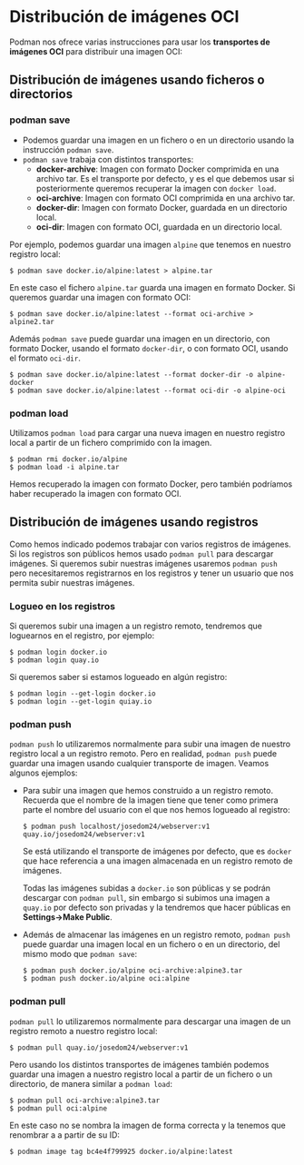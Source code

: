 # Distribución de imágenes OCI

Podman nos ofrece varias instrucciones para usar los **transportes de imágenes OCI** para distribuir una imagen OCI:

## Distribución de imágenes usando ficheros o directorios

### podman save

* Podemos guardar una imagen en un fichero o en un directorio usando la instrucción `podman save`. 
* `podman save` trabaja con distintos transportes:
    * **docker-archive**: Imagen con formato Docker comprimida en una archivo tar. Es el transporte por defecto, y es el que debemos usar si posteriormente queremos recuperar la imagen con `docker load`.
    * **oci-archive**: Imagen con formato OCI comprimida en una archivo tar.
    * **docker-dir**: Imagen con formato Docker, guardada en un directorio local.
    * **oci-dir**: Imagen con formato OCI, guardada en un directorio local.

Por ejemplo, podemos guardar una imagen `alpine` que tenemos en nuestro registro local:

```
$ podman save docker.io/alpine:latest > alpine.tar
```
En este caso el fichero `alpine.tar` guarda una imagen en formato Docker. Si queremos guardar una imagen con formato OCI:

```
$ podman save docker.io/alpine:latest --format oci-archive > alpine2.tar
```

Además `podman save` puede guardar una imagen en un directorio, con formato Docker, usando el formato `docker-dir`, o con formato OCI, usando el formato `oci-dir`.
    
```
$ podman save docker.io/alpine:latest --format docker-dir -o alpine-docker
$ podman save docker.io/alpine:latest --format oci-dir -o alpine-oci
```

### podman load

Utilizamos `podman load` para cargar una nueva imagen en nuestro registro local a partir de un fichero comprimido con la imagen.

```
$ podman rmi docker.io/alpine
$ podman load -i alpine.tar
```

Hemos recuperado la imagen con formato Docker, pero también podríamos haber recuperado la imagen con formato OCI.

## Distribución de imágenes usando registros

Como hemos indicado podemos trabajar con varios registros de imágenes. Si los registros son públicos hemos usado `podman pull` para descargar imágenes. Si queremos subir nuestras imágenes usaremos `podman push` pero necesitaremos registrarnos en los registros y tener un usuario que nos permita subir nuestras imágenes.

### Logueo en los registros

Si queremos subir una imagen a un registro remoto, tendremos que loguearnos en el registro, por ejemplo:

```
$ podman login docker.io
$ podman login quay.io
```

Si queremos saber si estamos logueado en algún registro:

```
$ podman login --get-login docker.io
$ podman login --get-login quiay.io
```

### podman push

`podman push` lo utilizaremos normalmente para subir una imagen de nuestro registro local a un registro remoto. Pero en realidad, `podman push` puede guardar una imagen usando cualquier transporte de imagen. Veamos algunos ejemplos:

* Para subir una imagen que hemos construido a un registro remoto. Recuerda que el nombre de la imagen tiene que tener como primera parte el nombre del usuario con el que nos hemos logueado al registro:

    ```
    $ podman push localhost/josedom24/webserver:v1 quay.io/josedom24/webserver:v1
    ```
    Se está utilizando el transporte de imágenes por defecto, que es `docker` que hace referencia a una imagen almacenada en un registro remoto de imágenes.

    Todas las imágenes subidas a `docker.io` son públicas y se podrán descargar con `podman pull`, sin embargo si subimos una imagen a `quay.io` por defecto son privadas y la tendremos que hacer públicas en **Settings->Make Public**.

* Además de almacenar las imágenes en un registro remoto, `podman push` puede guardar una imagen local en un fichero o en un directorio, del mismo modo que `podman save`:
    ```
    $ podman push docker.io/alpine oci-archive:alpine3.tar
    $ podman push docker.io/alpine oci:alpine
    ```
 
### podman pull

`podman pull` lo utilizaremos normalmente para descargar una imagen de un registro remoto a nuestro registro local:

```
$ podman pull quay.io/josedom24/webserver:v1
```

Pero usando los distintos transportes de imágenes también podemos guardar una imagen a nuestro registro local a partir de un fichero o un directorio, de manera similar a `podman load`:

```
$ podman pull oci-archive:alpine3.tar
$ podman pull oci:alpine
```

En este caso no se nombra la imagen de forma correcta y la tenemos que renombrar a a partir de su ID:

```
$ podman image tag bc4e4f799925 docker.io/alpine:latest
```